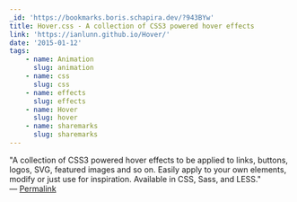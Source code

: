```yaml
---
_id: 'https://bookmarks.boris.schapira.dev/?943BYw'
title: Hover.css - A collection of CSS3 powered hover effects
link: 'https://ianlunn.github.io/Hover/'
date: '2015-01-12'
tags:
    - name: Animation
      slug: animation
    - name: css
      slug: css
    - name: effects
      slug: effects
    - name: Hover
      slug: hover
    - name: sharemarks
      slug: sharemarks
---
```


&quot;A collection of CSS3 powered hover effects to be applied to links,
buttons, logos, SVG, featured images and so on. Easily apply to your own
elements, modify or just use for inspiration. Available in CSS, Sass, and
LESS.&quot; <br>&#8212;
<a href="https://bookmarks.boris.schapira.dev/?943BYw" title="Permalink">Permalink</a>
